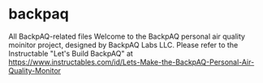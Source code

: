 
# backpaq
All BackpAQ-related files
Welcome to the BackpAQ personal air quality moinitor project, designed by BackpAQ Labs LLC.
Please refer to the Instructable "Let's Build BackpAQ" at 
https://www.instructables.com/id/Lets-Make-the-BackpAQ-Personal-Air-Quality-Monitor

